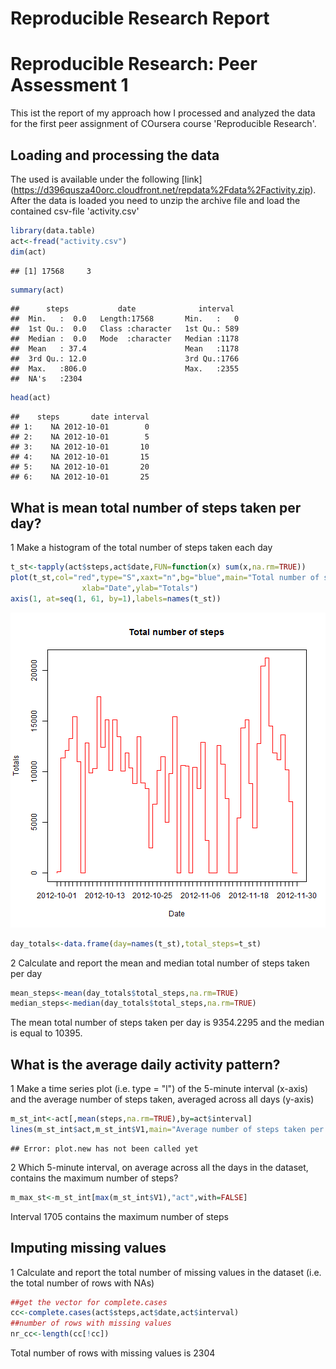 Reproducible Research Report
============================================

# Reproducible Research: Peer Assessment 1
This ist the report of my approach how I processed and analyzed the data for the first peer assignment of COursera course 'Reproducible Research'.

## Loading and processing the data 

The used is available under the following [link] (https://d396qusza40orc.cloudfront.net/repdata%2Fdata%2Factivity.zip). After the data is loaded you need to unzip the archive file and load the contained csv-file 'activity.csv'


```r
library(data.table)
act<-fread("activity.csv")
dim(act)
```

```
## [1] 17568     3
```

```r
summary(act)
```

```
##      steps           date              interval   
##  Min.   :  0.0   Length:17568       Min.   :   0  
##  1st Qu.:  0.0   Class :character   1st Qu.: 589  
##  Median :  0.0   Mode  :character   Median :1178  
##  Mean   : 37.4                      Mean   :1178  
##  3rd Qu.: 12.0                      3rd Qu.:1766  
##  Max.   :806.0                      Max.   :2355  
##  NA's   :2304
```

```r
head(act)
```

```
##    steps       date interval
## 1:    NA 2012-10-01        0
## 2:    NA 2012-10-01        5
## 3:    NA 2012-10-01       10
## 4:    NA 2012-10-01       15
## 5:    NA 2012-10-01       20
## 6:    NA 2012-10-01       25
```

## What is mean total number of steps taken per day?

1 Make a histogram of the total number of steps taken each day

```r
t_st<-tapply(act$steps,act$date,FUN=function(x) sum(x,na.rm=TRUE))
plot(t_st,col="red",type="S",xaxt="n",bg="blue",main="Total number of steps",
                xlab="Date",ylab="Totals")
axis(1, at=seq(1, 61, by=1),labels=names(t_st))
```

![plot of chunk unnamed-chunk-2](figure/unnamed-chunk-2.png) 

```r
day_totals<-data.frame(day=names(t_st),total_steps=t_st)
```

2 Calculate and report the mean and median total number of steps taken per day

```r
mean_steps<-mean(day_totals$total_steps,na.rm=TRUE)
median_steps<-median(day_totals$total_steps,na.rm=TRUE)
```

The mean total number of steps taken per day is 9354.2295 and the median is equal to 10395.


## What is the average daily activity pattern?

1 Make a time series plot (i.e. type = "l") of the 5-minute interval (x-axis) and the average number of steps taken, averaged across all days (y-axis)

```r
m_st_int<-act[,mean(steps,na.rm=TRUE),by=act$interval]
lines(m_st_int$act,m_st_int$V1,main="Average number of steps taken per interval",xlab="Intervals",ylab="Mean values per interval")
```

```
## Error: plot.new has not been called yet
```


2    Which 5-minute interval, on average across all the days in the dataset, contains the maximum number of steps?

```r
m_max_st<-m_st_int[max(m_st_int$V1),"act",with=FALSE]
```
Interval 1705 contains the maximum number of steps

## Imputing missing values

1 Calculate and report the total number of missing values in the dataset (i.e. the total number of rows with NAs)

```r
##get the vector for complete.cases
cc<-complete.cases(act$steps,act$date,act$interval)
##number of rows with missing values
nr_cc<-length(cc[!cc])
```

Total number of rows with missing values is 2304
